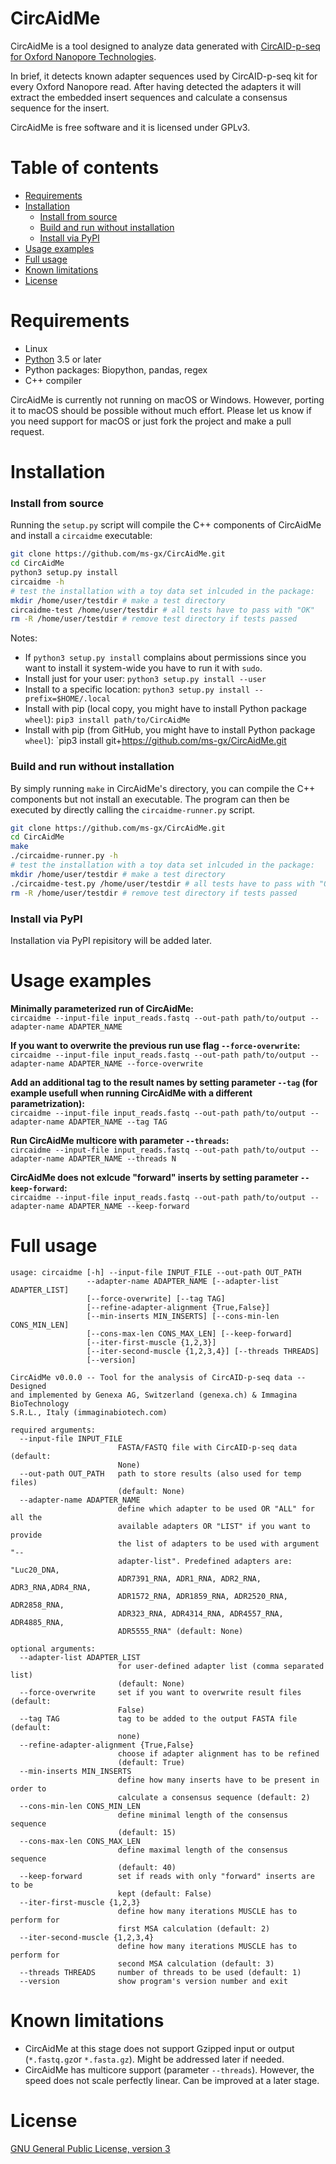 # CircAidMe

CircAidMe is a tool designed to analyze data generated with [CircAID-p-seq for Oxford Nanopore Technologies](https://www.immaginabiotech.com/product/circaid-p-seq/).

In brief, it detects known adapter sequences used by CircAID-p-seq kit for every Oxford Nanopore read. After having detected the adapters it will extract the embedded insert sequences and calculate a consensus sequence for the insert.

CircAidMe is free software and it is licensed under GPLv3.


# Table of contents

* [Requirements](#requirements)
* [Installation](#installation)
    * [Install from source](#install-from-source)
    * [Build and run without installation](#build-and-run-without-installation)
    * [Install via PyPI](#install-via-pypi)
* [Usage examples](#usage-examples)
* [Full usage](#full-usage)
* [Known limitations](#known-limitations)
* [License](#license)
    


# Requirements

* Linux
* [Python](https://www.python.org/) 3.5 or later
* Python packages: Biopython, pandas, regex 
* C++ compiler


CircAidMe is currently not running on macOS or Windows. However, porting it to macOS should be possible without much effort. Please let us know if you need support for macOS or just fork the project and make a pull request.



#  Installation

### Install from source

Running the `setup.py` script will compile the C++ components of CircAidMe and install a `circaidme` executable:

```bash
git clone https://github.com/ms-gx/CircAidMe.git
cd CircAidMe
python3 setup.py install
circaidme -h
# test the installation with a toy data set inlcuded in the package:
mkdir /home/user/testdir # make a test directory
circaidme-test /home/user/testdir # all tests have to pass with "OK"
rm -R /home/user/testdir # remove test directory if tests passed
```

Notes:
* If `python3 setup.py install` complains about permissions since you want to install it system-wide you have to run it with `sudo`.
* Install just for your user: `python3 setup.py install --user`
* Install to a specific location: `python3 setup.py install --prefix=$HOME/.local`
* Install with pip (local copy, you might have to install Python package `wheel`): `pip3 install path/to/CircAidMe`
* Install with pip (from GitHub, you might have to install Python package `wheel`): `pip3 install git+https://github.com/ms-gx/CircAidMe.git


### Build and run without installation

By simply running `make` in CircAidMe's directory, you can compile the C++ components but not install an executable. The program can then be executed by directly calling the `circaidme-runner.py` script.

```bash
git clone https://github.com/ms-gx/CircAidMe.git
cd CircAidMe
make
./circaidme-runner.py -h
# test the installation with a toy data set inlcuded in the package:
mkdir /home/user/testdir # make a test directory
./circaidme-test.py /home/user/testdir # all tests have to pass with "OK"
rm -R /home/user/testdir # remove test directory if tests passed
```


### Install via PyPI

Installation via PyPI repisitory will be added later.



# Usage examples

__Minimally parameterized run of CircAidMe:__<br>
`circaidme --input-file input_reads.fastq --out-path path/to/output --adapter-name ADAPTER_NAME`

__If you want to overwrite the previous run use flag `--force-overwrite`:__<br>
`circaidme --input-file input_reads.fastq --out-path path/to/output --adapter-name ADAPTER_NAME --force-overwrite`

__Add an additional tag to the result names by setting parameter `--tag` (for example usefull when running CircAidMe with a different parametrization):__<br>
`circaidme --input-file input_reads.fastq --out-path path/to/output --adapter-name ADAPTER_NAME --tag TAG`

__Run CircAidMe multicore with parameter `--threads`:__<br>
`circaidme --input-file input_reads.fastq --out-path path/to/output --adapter-name ADAPTER_NAME --threads N`

__CircAidMe does not exlcude "forward" inserts by setting parameter `--keep-forward`:__<br>
`circaidme --input-file input_reads.fastq --out-path path/to/output --adapter-name ADAPTER_NAME --keep-forward`



# Full usage

```
usage: circaidme [-h] --input-file INPUT_FILE --out-path OUT_PATH
                 --adapter-name ADAPTER_NAME [--adapter-list ADAPTER_LIST]
                 [--force-overwrite] [--tag TAG]
                 [--refine-adapter-alignment {True,False}]
                 [--min-inserts MIN_INSERTS] [--cons-min-len CONS_MIN_LEN]
                 [--cons-max-len CONS_MAX_LEN] [--keep-forward]
                 [--iter-first-muscle {1,2,3}]
                 [--iter-second-muscle {1,2,3,4}] [--threads THREADS]
                 [--version]

CircAidMe v0.0.0 -- Tool for the analysis of CircAID-p-seq data -- Designed
and implemented by Genexa AG, Switzerland (genexa.ch) & Immagina BioTechnology
S.R.L., Italy (immaginabiotech.com)

required arguments:
  --input-file INPUT_FILE
                        FASTA/FASTQ file with CircAID-p-seq data (default:
                        None)
  --out-path OUT_PATH   path to store results (also used for temp files)
                        (default: None)
  --adapter-name ADAPTER_NAME
                        define which adapter to be used OR "ALL" for all the
                        available adapters OR "LIST" if you want to provide
                        the list of adapters to be used with argument "--
                        adapter-list". Predefined adapters are: "Luc20_DNA,
                        ADR7391_RNA, ADR1_RNA, ADR2_RNA, ADR3_RNA,ADR4_RNA,
                        ADR1572_RNA, ADR1859_RNA, ADR2520_RNA, ADR2858_RNA,
                        ADR323_RNA, ADR4314_RNA, ADR4557_RNA, ADR4885_RNA,
                        ADR5555_RNA" (default: None)

optional arguments:
  --adapter-list ADAPTER_LIST
                        for user-defined adapter list (comma separated list)
                        (default: None)
  --force-overwrite     set if you want to overwrite result files (default:
                        False)
  --tag TAG             tag to be added to the output FASTA file (default:
                        none)
  --refine-adapter-alignment {True,False}
                        choose if adapter alignment has to be refined
                        (default: True)
  --min-inserts MIN_INSERTS
                        define how many inserts have to be present in order to
                        calculate a consensus sequence (default: 2)
  --cons-min-len CONS_MIN_LEN
                        define minimal length of the consensus sequence
                        (default: 15)
  --cons-max-len CONS_MAX_LEN
                        define maximal length of the consensus sequence
                        (default: 40)
  --keep-forward        set if reads with only "forward" inserts are to be
                        kept (default: False)
  --iter-first-muscle {1,2,3}
                        define how many iterations MUSCLE has to perform for
                        first MSA calculation (default: 2)
  --iter-second-muscle {1,2,3,4}
                        define how many iterations MUSCLE has to perform for
                        second MSA calculation (default: 3)
  --threads THREADS     number of threads to be used (default: 1)
  --version             show program's version number and exit
```



# Known limitations
* CircAidMe at this stage does not support Gzipped input or output (`*.fastq.gz`or `*.fasta.gz`). Might be addressed later if needed.
* CircAidMe has multicore support (parameter `--threads`). However, the speed does not scale perfectly linear. Can be improved at a later stage.



# License

[GNU General Public License, version 3](https://www.gnu.org/licenses/gpl-3.0.html)

